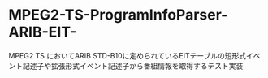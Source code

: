 # MPEG2-TS-ProgramInfoParser-ARIB-EIT-
MPEG2 TS においてARIB STD-B10に定められているEITテーブルの短形式イベント記述子や拡張形式イベント記述子から番組情報を取得するテスト実装
